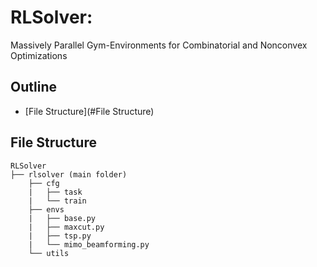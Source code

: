 # RLSolver: 

Massively Parallel Gym-Environments for Combinatorial and Nonconvex Optimizations
## Outline

- [File Structure](#File Structure)

## File Structure

```
RLSolver
├── rlsolver (main folder)
    ├── cfg
    |   ├── task
    |   └── train
    ├── envs
    |   ├── base.py
    |   ├── maxcut.py
    |   ├── tsp.py
    |   └── mimo_beamforming.py
    └── utils


```
